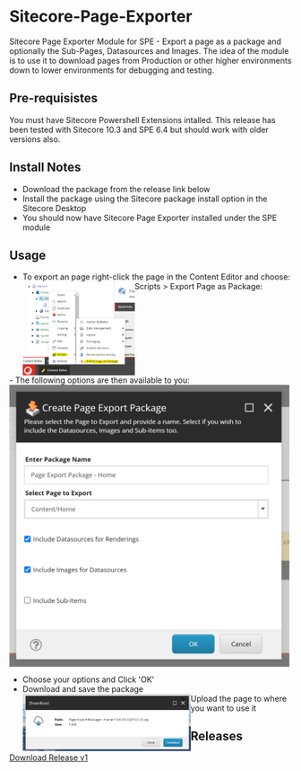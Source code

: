 # Sitecore-Page-Exporter
Sitecore Page Exporter Module for SPE - Export a page as a package and optionally the Sub-Pages, Datasources and Images.
The idea of the module is to use it to download pages from Production or other higher environments down to lower environments for debugging and testing.

## Pre-requisistes
You must have Sitecore Powershell Extensions intalled. This release has been tested with Sitecore 10.3 and SPE 6.4 but should work with older versions also.

## Install Notes
- Download the package from the release link below
- Install the package using the Sitecore package install option in the Sitecore Desktop
- You should now have Sitecore Page Exporter installed under the SPE module

## Usage

- To export an page right-click the page in the Content Editor and choose: Scripts > Export Page as Package:
  <img src="https://github.com/fluxdigital/Sitecore-Page-Exporter/blob/main/page-export-context-menu.png" width="200" align="left">
<br clear="both"/>
- The following options are then available to you:
  <img src="https://github.com/fluxdigital/Sitecore-Page-Exporter/blob/main/page-export-options.png" width="500" align="left">
<br clear="both"/>

- Choose your options and Click 'OK'
- Download and save the package
  <img src="https://github.com/fluxdigital/Sitecore-Page-Exporter/blob/main/page-export-download.png" width="300" align="left">
- Upload the page to where you want to use it 

## Releases
[Download Release v1](https://github.com/fluxdigital/Sitecore-Page-Exporter/releases/tag/1.0.0)

